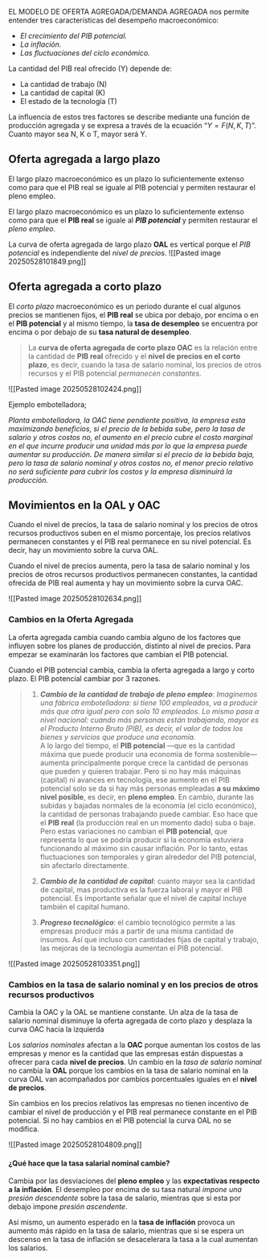 EL MODELO DE OFERTA AGREGADA/DEMANDA AGREGADA nos permite entender tres características del desempeño macroeconómico:
* *El crecimiento del PIB potencial.*
* *La inflación.*
* *Las fluctuaciones del ciclo económico.*

La cantidad del PIB real ofrecido (Y) depende de:
- La cantidad de trabajo (N)
- La cantidad de capital (K)
- El estado de la tecnología (T)
 
La influencia de estos tres factores se describe mediante una función de producción agregada y se expresa a través de la ecuación “$Y = F (N, K, T)$”. Cuanto mayor sea N, K o T, mayor será Y.

## Oferta agregada a largo plazo
El largo plazo macroeconómico es un plazo lo suficientemente extenso como para que el PIB real se iguale al PIB potencial y permiten restaurar el pleno empleo.

El largo plazo macroeconómico es un plazo lo suficientemente extenso como para que el **PIB real** se iguale al ***PIB potencial*** y permiten restaurar el *pleno empleo*.

La curva de oferta agregada de largo plazo **OAL** es vertical porque el *PIB potencial* es independiente del *nivel de precios*. 
![[Pasted image 20250528101849.png]]


## Oferta agregada a corto plazo 

El *corto plazo* macroeconómico es un periodo durante el cual algunos precios se mantienen fijos, el **PIB real** se ubica por debajo, por encima o en el **PIB potencial** y al mismo tiempo, la **tasa de desempleo** se encuentra por encima o por debajo de su **tasa natural de desempleo**.

> La **curva de oferta agregada de corto plazo OAC** es la relación entre la cantidad de **PIB real** ofrecido y el **nivel de precios en el corto plazo**, es decir, cuando la tasa de salario nominal, los precios de otros recursos y el PIB potencial *permanecen constantes*.

![[Pasted image 20250528102424.png]]

Ejemplo embotelladora;

*Planta embotelladora, la OAC tiene pendiente positiva, la empresa esta maximizando beneficios, si el precio de la bebida sube, pero la tasa de salario y otros costos no, el aumento en el precio cubre el costo marginal en el que incurre producir una unidad más por lo que la empresa puede aumentar su producción. De manera similar si el precio de la bebida baja, pero la tasa de salario nominal y otros costos no, el menor precio relativo no será suficiente para cubrir los costos y la empresa disminuirá la producción.*

## Movimientos en la OAL y OAC 

Cuando el nivel de precios, la tasa de salario nominal y los precios de otros recursos productivos suben en el mismo porcentaje, los precios relativos permanecen constantes y el PIB real permanece en su nivel potencial. Es decir, hay un movimiento sobre la curva OAL.

Cuando el nivel de precios aumenta, pero la tasa de salario nominal y los precios de otros recursos productivos permanecen constantes, la cantidad ofrecida de PIB real aumenta y hay un movimiento sobre la curva OAC.

![[Pasted image 20250528102634.png]]

### Cambios en la Oferta Agregada

La oferta agregada cambia cuando cambia alguno de los factores que influyen sobre los planes de producción, distinto al nivel de precios. Para empezar se examinarán los factores que cambian el PIB potencial.

Cuando el PIB potencial cambia, cambia la oferta agregada a largo y corto plazo. El PIB potencial cambiar por 3 razones. 

> 1. ***Cambio de la cantidad de trabajo de pleno empleo***:
> *Imaginemos una fábrica embotelladora: si tiene 100 empleados, va a producir más que otra igual pero con solo 10 empleados. Lo mismo pasa a nivel nacional: cuando más personas están trabajando, mayor es el Producto Interno Bruto (PIB), es decir, el valor de todos los bienes y servicios que produce una economía.*  
> A lo largo del tiempo, el **PIB potencial** —que es la cantidad máxima que puede producir una economía de forma sostenible— aumenta principalmente porque crece la cantidad de personas que pueden y quieren trabajar. Pero si no hay más máquinas (capital) ni avances en tecnología, ese aumento en el PIB potencial solo se da si hay más personas empleadas **a su máximo nivel posible**, es decir, en **pleno empleo**.
> En cambio, durante las subidas y bajadas normales de la economía (el ciclo económico), la cantidad de personas trabajando puede cambiar. Eso hace que el **PIB real** (la producción real en un momento dado) suba o baje. Pero estas variaciones no cambian el **PIB potencial**, que representa lo que se podría producir si la economía estuviera funcionando al máximo sin causar inflación. Por lo tanto, estas fluctuaciones son temporales y giran alrededor del PIB potencial, sin afectarlo directamente.
> 
> 2. ***Cambio de la cantidad de capital***: cuanto mayor sea la cantidad de capital, mas productiva es la fuerza laboral y mayor el PIB potencial. Es importante señalar que el nivel de capital incluye también el capital humano.
> 
> 3. ***Progreso tecnológico***: el cambio tecnológico permite a las empresas producir más a partir de una misma cantidad de insumos. Así que incluso con cantidades fijas de capital y trabajo, las mejoras de la tecnología aumentan el PIB potencial.

![[Pasted image 20250528103351.png]]

### Cambios en la tasa de salario nominal y en los precios de otros recursos productivos
 
 Cambia la OAC y la OAL se mantiene constante. Un alza de la tasa de salario nominal disminuye la oferta agregada de corto plazo y desplaza la curva OAC hacia la izquierda

Los *salarios nominales* afectan a la **OAC** porque aumentan los costos de las empresas y menor es la cantidad que las empresas están dispuestas a ofrecer para cada **nivel de precios**. Un cambio en la *tasa de salario nominal* no cambia la **OAL** porque los cambios en la tasa de salario nominal en la curva OAL van acompañados por cambios porcentuales iguales en el **nivel de precios**.

Sin cambios en los precios relativos las empresas no tienen incentivo de cambiar el nivel de producción y el PIB real permanece constante en el PIB potencial. Si no hay cambios en el PIB potencial la curva OAL no se modifica.

![[Pasted image 20250528104809.png]]

#### ¿Qué hace que la tasa salarial nominal cambie? 

 Cambia por las desviaciones del **pleno empleo** y las **expectativas respecto a la inflación**. El desempleo por encima de su tasa natural *impone una presión descendente* sobre la tasa de salario, mientras que si esta por debajo impone *presión ascendente*. 
 
 Así mismo, un aumento esperado en la **tasa de inflación** provoca un aumento más rápido en la tasa de salario, mientras que si se espera un descenso en la tasa de inflación se desacelerara la tasa a la cual aumentan los salarios. 


 